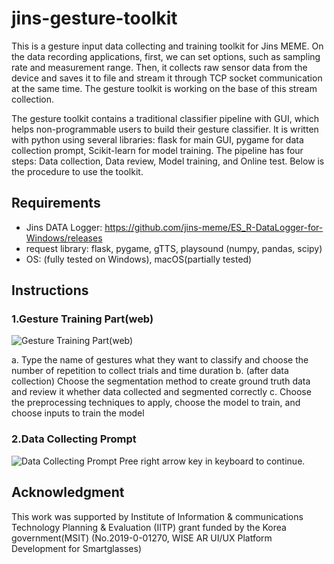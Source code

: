 # jins-gesture-toolkit
This is a gesture input data collecting and training toolkit for Jins MEME. On the data recording applications, first, we can set options, such as sampling rate and measurement range. Then, it collects raw sensor data from the device and saves it to file and stream it through TCP socket communication at the same time. The gesture toolkit is working on the base of this stream collection.

The gesture toolkit contains a traditional classifier pipeline with GUI, which helps non-programmable users to build their gesture classifier. It is written with python using several libraries: flask for main GUI, pygame for data collection prompt, Scikit-learn for model training. The pipeline has four steps: Data collection, Data review, Model training, and Online test. Below is the procedure to use the toolkit.

## Requirements
  - Jins DATA Logger: https://github.com/jins-meme/ES_R-DataLogger-for-Windows/releases 
  - request library: flask, pygame, gTTS, playsound (numpy, pandas, scipy)
  - OS: (fully tested on Windows), macOS(partially tested)

## Instructions

### 1.Gesture Training Part(web)
![Gesture Training Part(web)](https://github.com/sebaram/jins-gesture-toolkit/blob/master/pic/ocular_mltoolkit_main.JPG?raw=true)

a.  Type the name of gestures what they want to classify and choose the number of repetition to collect trials and time duration
b. (after data collection) Choose the segmentation method to create ground truth data and review it whether data collected and segmented correctly
c. Choose the preprocessing techniques to apply, choose the model to train, and choose inputs to train the model

### 2.Data Collecting Prompt

![Data Collecting Prompt](https://github.com/sebaram/jins-gesture-toolkit/blob/master/pic/ocular_mltoolkit_pygame.JPG?raw=true)
Pree right arrow key in keyboard to continue.



## Acknowledgment
This work was supported by Institute of Information & communications Technology Planning & Evaluation (IITP) grant funded by the Korea government(MSIT) (No.2019-0-01270, WISE AR UI/UX Platform Development for Smartglasses)


